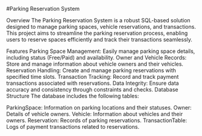 #Parking Reservation System

Overview
The Parking Reservation System is a robust SQL-based solution designed to manage parking spaces, vehicle reservations, and transactions. This project aims to streamline the parking reservation process, enabling users to reserve spaces efficiently and track their transactions seamlessly.

Features
Parking Space Management: Easily manage parking space details, including status (Free/Paid) and availability.
Owner and Vehicle Records: Store and manage information about vehicle owners and their vehicles.
Reservation Handling: Create and manage parking reservations with specified time slots.
Transaction Tracking: Record and track payment transactions associated with reservations.
Data Integrity: Ensure data accuracy and consistency through constraints and checks.
Database Structure
The database includes the following tables:

ParkingSpace: Information on parking locations and their statuses.
Owner: Details of vehicle owners.
Vehicle: Information about vehicles and their owners.
Reservation: Records of parking reservations.
TransactionTable: Logs of payment transactions related to reservations.
